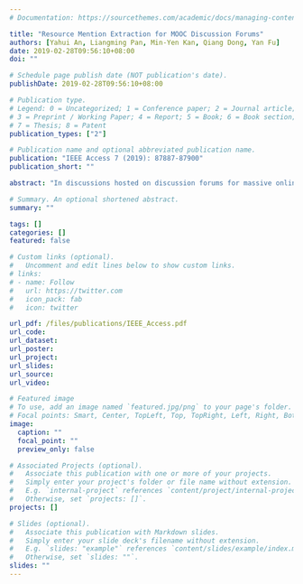 ```yaml
---
# Documentation: https://sourcethemes.com/academic/docs/managing-content/

title: "Resource Mention Extraction for MOOC Discussion Forums"
authors: [Yahui An, Liangming Pan, Min-Yen Kan, Qiang Dong, Yan Fu]
date: 2019-02-28T09:56:10+08:00
doi: ""

# Schedule page publish date (NOT publication's date).
publishDate: 2019-02-28T09:56:10+08:00

# Publication type.
# Legend: 0 = Uncategorized; 1 = Conference paper; 2 = Journal article;
# 3 = Preprint / Working Paper; 4 = Report; 5 = Book; 6 = Book section;
# 7 = Thesis; 8 = Patent
publication_types: ["2"]

# Publication name and optional abbreviated publication name.
publication: "IEEE Access 7 (2019): 87887-87900"
publication_short: ""

abstract: "In discussions hosted on discussion forums for massive online open courses (MOOCs), references to online learning resources are often of central importance. They contextualize the discussion, anchoring the discussion participants' presentation of the issues and their understanding. However, they are usually mentioned in free text, without appropriate hyperlinking to their associated resource. Automated learning resource mention hyperlinking and categorization will facilitate discussion and searching within the MOOC forums and also benefit the contextualization of such resources across disparate views. We propose the novel problem of learning resource mention identification in MOOC forums, i.e., to identify resource mentions in discussions and classify them into pre-defined resource types. As this is a novel task with no publicly available data, we first contribute a large-scale labeled dataset-dubbed the forum resource mention (FoRM) dataset-to facilitate our current research and future research on this task. The FoRM contains over 10 000 real-world forum threads in collaboration with Coursera, with more than 23 000 manually labeled resource mentions. We then formulate this task as a sequence tagging problem and investigate solution architectures to address the problem. Importantly, we identify two major challenges that hinder the applications of sequence tagging models to the task: (1) the diversity of resource mention expression and (2) long-range contextual dependencies. We address these challenges by incorporating character-level and thread context information into an LSTM-CRF model. First, we incorporate a character encoder to address the out-of-vocabulary problem caused by the diversity of mention expressions. Second, to address the context dependency challenge, we encode thread contexts using an RNN-based context encoder and apply the attention mechanism to selectively leverage useful context information during sequence tagging. The experiments on FoRM show that the proposed method improves the baseline deep sequence tagging models notably, significantly bettering performance on instances that exemplify two challenges."

# Summary. An optional shortened abstract.
summary: ""

tags: []
categories: []
featured: false

# Custom links (optional).
#   Uncomment and edit lines below to show custom links.
# links:
# - name: Follow
#   url: https://twitter.com
#   icon_pack: fab
#   icon: twitter

url_pdf: /files/publications/IEEE_Access.pdf
url_code:
url_dataset:
url_poster:
url_project:
url_slides:
url_source:
url_video:

# Featured image
# To use, add an image named `featured.jpg/png` to your page's folder. 
# Focal points: Smart, Center, TopLeft, Top, TopRight, Left, Right, BottomLeft, Bottom, BottomRight.
image:
  caption: ""
  focal_point: ""
  preview_only: false

# Associated Projects (optional).
#   Associate this publication with one or more of your projects.
#   Simply enter your project's folder or file name without extension.
#   E.g. `internal-project` references `content/project/internal-project/index.md`.
#   Otherwise, set `projects: []`.
projects: []

# Slides (optional).
#   Associate this publication with Markdown slides.
#   Simply enter your slide deck's filename without extension.
#   E.g. `slides: "example"` references `content/slides/example/index.md`.
#   Otherwise, set `slides: ""`.
slides: ""
---
```

